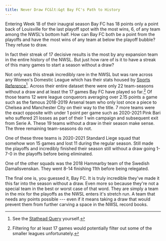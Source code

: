 ```yaml
---
title: Never Draw FC&lt:&gt Bay FC's Path to History
---
```


Entering Week 18 of their inaugral season Bay FC has 18 points only a point back of Louisville for the last playoff spot with the most wins, 6, of any team among the NWSL's bottom half. How can Bay FC both be a point from the playoffs and have the most wins of any team at below the playoff bubble? They refuse to draw.

In fact their streak of 17 decisive results is the most by any expansion team in the entire history of the NWSL. But just how rare of is it to have a streak of this many games to start a season without a draw?

<!-- add image here -->

Not only was this streak incredibly rare in the NWSL but was rare across any Women's Domestic League which has their stats housed by [Sports Reference](fbref.com)[^1]. Across their entire dataset there were only 22 team-seasons without a draw and at least the 17 games Bay FC have played so far.[^2] Of those teams 12 were league conquerors averaging over 2.15 points a game such as the famous 2018-2019 Arsenal team who only lost once a piece to Chelsea and Manchester City on their way to the title. 7 more teams were the exact opposite with under 1 point per game such as 2020-2021 Pink Bari who suffered 21 losses as part of their 1 win campaign and subsequent exit from Serie A. These 19 teams without a draw in their season make sense. The three remaining team-seasons do not.

One of these three teams is 2020-2021 Standard Liege squad that somehow won 15 games and lost 11 during the regular season. Still made the playoffs and incredibly finished their season still without a draw going 1-7-0 in the playoffs before being eliminated.

One of the other squads was the 2018 Hammarby team of the Swedish Damallsvenskan. They went 8-14 finishing 11th before being relegated.

The final one is, you guessed it, Bay FC. It is truly incredible they've made it this far into the season without a draw. Even more so because they're not a special team in the best or worst case of that word. They are simply a team in the mix for the playoffs as the NWSL enters it's stretch run. A team that needs any points possible --- even if it means taking a draw that would prevent them from further carving a space in the NWSL record books.

[^1]: See the [Stathead Query](https://stathead.com/tiny/ce8ya) yourself.
[^2]: Filtering for at least 17 games would potentially filter out some of the smaller leagues unfortunately.